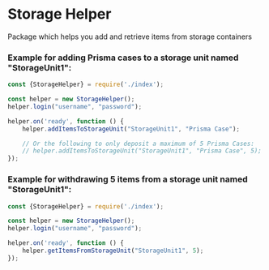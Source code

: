 # Storage Helper
Package which helps you add and retrieve items from storage containers

### Example for adding Prisma cases to a storage unit named "StorageUnit1":

```js
const {StorageHelper} = require('./index');

const helper = new StorageHelper();
helper.login("username", "password");

helper.on('ready', function () {
	helper.addItemsToStorageUnit("StorageUnit1", "Prisma Case");

	// Or the following to only deposit a maximum of 5 Prisma Cases:
	// helper.addItemsToStorageUnit("StorageUnit1", "Prisma Case", 5);
});
```

### Example for withdrawing 5 items from a storage unit named "StorageUnit1":

```js
const {StorageHelper} = require('./index');

const helper = new StorageHelper();
helper.login("username", "password");

helper.on('ready', function () {
	helper.getItemsFromStorageUnit("StorageUnit1", 5);
});
```




